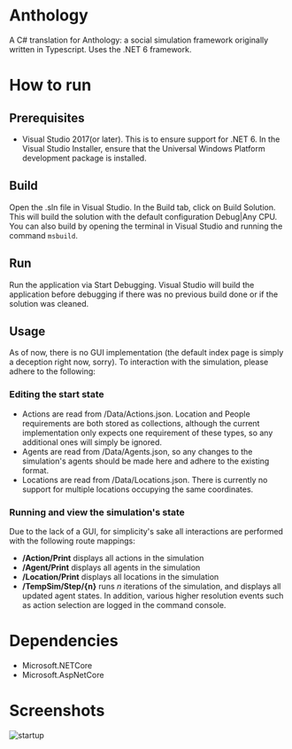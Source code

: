# Anthology
A C# translation for Anthology: a social simulation framework originally written in Typescript. Uses the .NET 6 framework.

# How to run
## Prerequisites
- Visual Studio 2017(or later). This is to ensure support for .NET 6. In the Visual Studio Installer, ensure that the Universal Windows Platform development package is installed.

## Build
Open the .sln file in Visual Studio. In the Build tab, click on Build Solution.
This will build the solution with the default configuration Debug|Any CPU.
You can also build by opening the terminal in Visual Studio and running the command ``` msbuild ```. 

## Run
Run the application via Start Debugging. Visual Studio will build the application before debugging
if there was no previous build done or if the solution was cleaned.

## Usage
As of now, there is no GUI implementation (the default index page is simply a deception right now, sorry). To interaction with the simulation, please adhere to the following:

### Editing the start state
- Actions are read from /Data/Actions.json. Location and People requirements are both stored as collections, although the current implementation only expects one requirement of these types, so any additional ones will simply be ignored.
- Agents are read from /Data/Agents.json, so any changes to the simulation's agents should be made here and adhere to the existing format.
- Locations are read from /Data/Locations.json. There is currently no support for multiple locations occupying the same coordinates.

### Running and view the simulation's state
Due to the lack of a GUI, for simplicity's sake all interactions are performed with the following route mappings:
- **/Action/Print** displays all actions in the simulation
- **/Agent/Print** displays all agents in the simulation
- **/Location/Print** displays all locations in the simulation
- **/TempSim/Step/{n}** runs *n* iterations of the simulation, and displays all updated agent states. In addition, various higher resolution events such as action selection are logged in the command console.

# Dependencies
- Microsoft.NETCore
- Microsoft.AspNetCore

# Screenshots
![startup](https://github.com/alexo1110/Anthology/blob/e26d9942c985b641c672655007d1f6b88dc1adb0/screenshots/on_startup.png)
